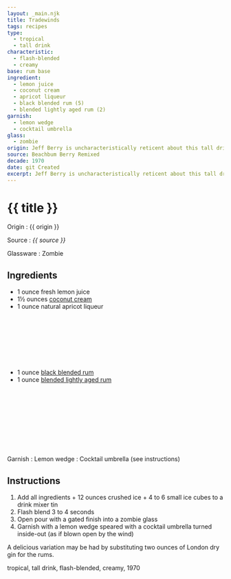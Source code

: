 ```yaml
---
layout: _main.njk
title: Tradewinds
tags: recipes
type:
  - tropical
  - tall drink
characteristic:
  - flash-blended
  - creamy
base: rum base
ingredient:
  - lemon juice
  - coconut cream
  - apricot liqueur
  - black blended rum (5)
  - blended lightly aged rum (2)
garnish:
  - lemon wedge
  - cocktail umbrella
glass:
  - zombie
origin: Jeff Berry is uncharacteristically reticent about this tall drink's origin, saying only that it is from the Caribbean, circa 1970s.
source: Beachbum Berry Remixed
decade: 1970
date: git Created
excerpt: Jeff Berry is uncharacteristically reticent about this tall drink’s origin, saying only that it is from the Caribbean, circa 1970s.
---
```


<!-- markdownlint-disable MD025 -->
# {{ title }}
<!-- markdownlint-enable MD025 -->

Origin
  : {{ origin }}

Source
  : <cite><span data-pagefind-filter="Source">{{ source }}</span></cite>

Glassware
  : <span data-pagefind-filter="Glassware">Zombie</span>

## Ingredients

- 1 ounce fresh lemon juice
- 1&frac12; ounces [coconut cream](/mixes/coconut-cream)
- 1 ounce natural apricot liqueur
- 1 ounce [black blended rum](/11-rum-black-blended/)<icon-l space="1em" class="bigger" label="(5)"><span class="with-icon"><svg class="icon"><use href="/assets/images/icons/circle-5.svg#circle-5"></use></svg></span></icon-l>
- 1 ounce [blended lightly aged rum](/rums/04-rum-blended-lightly-aged/)<icon-l space="1em" class="bigger" label="(2)"><span class="with-icon"><svg class="icon"><use href="/assets/images/icons/circle-2.svg#circle-2"></use></svg></span></icon-l>

Garnish
  : <span data-pagefind-filter="Garnish">Lemon wedge</span>
  : <span data-pagefind-filter="Garnish">Cocktail umbrella</span> (see instructions)

## Instructions

1. Add all ingredients + 12 ounces crushed ice + 4 to 6 small ice cubes to a drink mixer tin
2. Flash blend 3 to 4 seconds
3. Open pour with a gated finish into a zombie glass
4. Garnish with a lemon wedge speared with a cocktail umbrella turned inside-out (as if blown open by the wind)

<tiki-callout type="tip">

  A delicious variation may be had by substituting two ounces of London dry gin for the rums.

</tiki-callout>

<div
  class="sr-only"
  data-cat[0]="Drink"
  data-type[0]="Tropical"
  data-type[1]="Tall drink"
  data-char[0]="Flash-blended"
  data-char[1]="Creamy"
  data-base[0]="Rum/Cane spirits"
  data-ingredient[0]="Lemon juice"
  data-ingredient[1]="Coconut cream"
  data-ingredient[2]="Apricot liqueur"
  data-ingredient[3]="Black blended rum [5]"
  data-ingredient[4]="Blended lightly aged rum [2]"
  data-pantry[0]="Lemon wedge"
  data-juice[0]="Lemon juice"
  data-liquor[0]="Apricot liqueur"
  data-liquor[1]="Black blended rum [5]"
  data-liquor[2]="Blended lightly aged rum [2]"
  data-batter[0]="Coconut cream"
  data-origin[0]="Caribbean"
  data-decade[0]="1970"
  data-pagefind-filter="
    Category[data-cat[0]],
    Type[data-type[0]],
    Type[data-type[1]],
    Characteristic[data-char[0]],
    Characteristic[data-char[1]],
    Base[data-base[0]],
    Ingredient[data-ingredient[0]],
    Ingredient[data-ingredient[1]],
    Ingredient[data-ingredient[2]],
    Ingredient[data-ingredient[3]],
    Ingredient[data-ingredient[4]],
    Pantry[data-pantry[0]],
    Juice[data-juice[0]],
    Liquor[data-liquor[0]],
    Liquor[data-liquor[1]],
    Liquor[data-liquor[2]],
    Batter[data-batter[0]],
    Origin[data-origin[0]],
    Decade[data-decade[0]]
  "
>
</div>

<div class="keywords" aria-hidden>tropical, tall drink, flash-blended, creamy, 1970</div>

